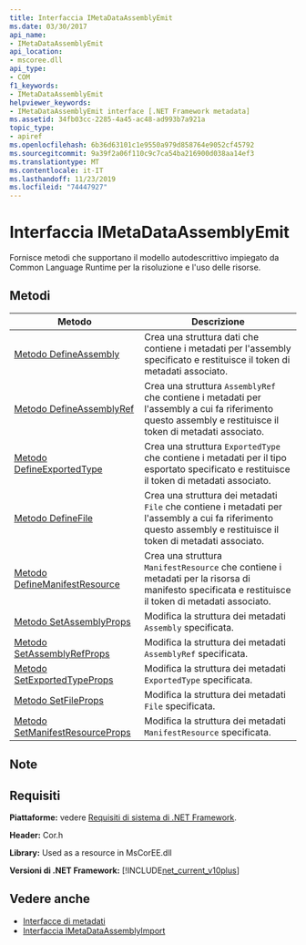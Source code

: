 ```yaml
---
title: Interfaccia IMetaDataAssemblyEmit
ms.date: 03/30/2017
api_name:
- IMetaDataAssemblyEmit
api_location:
- mscoree.dll
api_type:
- COM
f1_keywords:
- IMetaDataAssemblyEmit
helpviewer_keywords:
- IMetaDataAssemblyEmit interface [.NET Framework metadata]
ms.assetid: 34fb03cc-2285-4a45-ac48-ad993b7a921a
topic_type:
- apiref
ms.openlocfilehash: 6b36d63101c1e9550a979d858764e9052cf45792
ms.sourcegitcommit: 9a39f2a06f110c9c7ca54ba216900d038aa14ef3
ms.translationtype: MT
ms.contentlocale: it-IT
ms.lasthandoff: 11/23/2019
ms.locfileid: "74447927"
---
```

# <a name="imetadataassemblyemit-interface"></a>Interfaccia IMetaDataAssemblyEmit
Fornisce metodi che supportano il modello autodescrittivo impiegato da Common Language Runtime per la risoluzione e l'uso delle risorse.  
  
## <a name="methods"></a>Metodi  
  
|Metodo|Descrizione|  
|------------|-----------------|  
|[Metodo DefineAssembly](../../../../docs/framework/unmanaged-api/metadata/imetadataassemblyemit-defineassembly-method.md)|Crea una struttura dati che contiene i metadati per l'assembly specificato e restituisce il token di metadati associato.|  
|[Metodo DefineAssemblyRef](../../../../docs/framework/unmanaged-api/metadata/imetadataassemblyemit-defineassemblyref-method.md)|Crea una struttura `AssemblyRef` che contiene i metadati per l'assembly a cui fa riferimento questo assembly e restituisce il token di metadati associato.|  
|[Metodo DefineExportedType](../../../../docs/framework/unmanaged-api/metadata/imetadataassemblyemit-defineexportedtype-method.md)|Crea una struttura `ExportedType` che contiene i metadati per il tipo esportato specificato e restituisce il token di metadati associato.|  
|[Metodo DefineFile](../../../../docs/framework/unmanaged-api/metadata/imetadataassemblyemit-definefile-method.md)|Crea una struttura dei metadati `File` che contiene i metadati per l'assembly a cui fa riferimento questo assembly e restituisce il token di metadati associato.|  
|[Metodo DefineManifestResource](../../../../docs/framework/unmanaged-api/metadata/imetadataassemblyemit-definemanifestresource-method.md)|Crea una struttura `ManifestResource` che contiene i metadati per la risorsa di manifesto specificata e restituisce il token di metadati associato.|  
|[Metodo SetAssemblyProps](../../../../docs/framework/unmanaged-api/metadata/imetadataassemblyemit-setassemblyprops-method.md)|Modifica la struttura dei metadati `Assembly` specificata.|  
|[Metodo SetAssemblyRefProps](../../../../docs/framework/unmanaged-api/metadata/imetadataassemblyemit-setassemblyrefprops-method.md)|Modifica la struttura dei metadati `AssemblyRef` specificata.|  
|[Metodo SetExportedTypeProps](../../../../docs/framework/unmanaged-api/metadata/imetadataassemblyemit-setexportedtypeprops-method.md)|Modifica la struttura dei metadati `ExportedType` specificata.|  
|[Metodo SetFileProps](../../../../docs/framework/unmanaged-api/metadata/imetadataassemblyemit-setfileprops-method.md)|Modifica la struttura dei metadati `File` specificata.|  
|[Metodo SetManifestResourceProps](../../../../docs/framework/unmanaged-api/metadata/imetadataassemblyemit-setmanifestresourceprops-method.md)|Modifica la struttura dei metadati `ManifestResource` specificata.|  
  
## <a name="remarks"></a>Note  
  
## <a name="requirements"></a>Requisiti  
 **Piattaforme:** vedere [Requisiti di sistema di .NET Framework](../../../../docs/framework/get-started/system-requirements.md).  
  
 **Header:** Cor.h  
  
 **Library:** Used as a resource in MsCorEE.dll  
  
 **Versioni di .NET Framework:** [!INCLUDE[net_current_v10plus](../../../../includes/net-current-v10plus-md.md)]  
  
## <a name="see-also"></a>Vedere anche

- [Interfacce di metadati](../../../../docs/framework/unmanaged-api/metadata/metadata-interfaces.md)
- [Interfaccia IMetaDataAssemblyImport](../../../../docs/framework/unmanaged-api/metadata/imetadataassemblyimport-interface.md)

